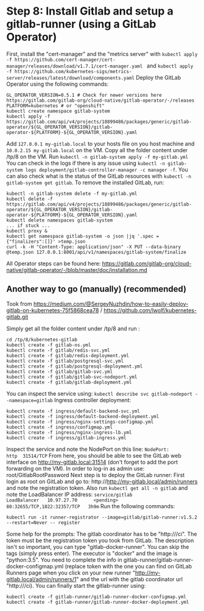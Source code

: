 # Step 8: Install Gitlab and setup a gitlab-runner (using a GitLab Operator)
First, install the "cert-manager" and the "metrics server" with ```kubectl apply -f https://github.com/cert-manager/cert-manager/releases/download/v1.7.1/cert-manager.yaml ``` and ```kubectl apply -f https://github.com/kubernetes-sigs/metrics-server/releases/latest/download/components.yaml```
Deploy the GitLab Operator using the following commands:
```
GL_OPERATOR_VERSION=0.5.1 # Check for newer versions here https://gitlab.com/gitlab-org/cloud-native/gitlab-operator/-/releases
PLATFORM=kubernetes # or "openshift"
kubectl create namespace gitlab-system
kubectl apply -f https://gitlab.com/api/v4/projects/18899486/packages/generic/gitlab-operator/${GL_OPERATOR_VERSION}/gitlab-operator-${PLATFORM}-${GL_OPERATOR_VERSION}.yaml
```
Add ```127.0.0.1 my-gitlab.local``` to your hosts file on you host machine and ```10.0.2.15 my-gitlab.local``` on the VM.
Copy all the folder content under /tp/8 on the VM. Run ```kubectl -n gitlab-system apply -f my-gitlab.yml```
You can check in the logs if there is any issue using ```kubectl -n gitlab-system logs deployment/gitlab-controller-manager -c manager -f```.
You can also check what is the status of the GitLab resources with ```kubectl -n gitlab-system get gitlab```.
To remove the installed GitLab, run: 
```
kubectl -n gitlab-system delete -f my-gitlab.yml
kubectl delete -f https://gitlab.com/api/v4/projects/18899486/packages/generic/gitlab-operator/${GL_OPERATOR_VERSION}/gitlab-operator-${PLATFORM}-${GL_OPERATOR_VERSION}.yaml
kubectl delete namespaces gitlab-system
... if stuck ...
kubectl proxy &
kubectl get namespace gitlab-system -o json |jq '.spec = {"finalizers":[]}' >temp.json
curl -k -H "Content-Type: application/json" -X PUT --data-binary @temp.json 127.0.0.1:8001/api/v1/namespaces/gitlab-system/finalize
```

All Operator steps can be found here: https://gitlab.com/gitlab-org/cloud-native/gitlab-operator/-/blob/master/doc/installation.md


## Another way to go (manually) (recommended)
Took from https://medium.com/@SergeyNuzhdin/how-to-easily-deploy-gitlab-on-kubernetes-75f5868cea78 / https://github.com/lwolf/kubernetes-gitlab.git

Simply get all the folder content under /tp/8 and run :
```
cd /tp/8/kubernetes-gitlab
kubectl create -f gitlab-ns.yml
kubectl create -f gitlab/redis-svc.yml
kubectl create -f gitlab/redis-deployment.yml
kubectl create -f gitlab/postgresql-svc.yml
kubectl create -f gitlab/postgresql-deployment.yml
kubectl create -f gitlab/gitlab-svc.yml
kubectl create -f gitlab/gitlab-svc-nodeport.yml
kubectl create -f gitlab/gitlab-deployment.yml
```
You can inspect the service using: ```kubectl describe svc gitlab-nodeport --namespace=gitlab```
Ingress controller deployment:
```
kubectl create -f ingress/default-backend-svc.yml
kubectl create -f ingress/default-backend-deployment.yml
kubectl create -f ingress/nginx-settings-configmap.yml
kubectl create -f ingress/configmap.yml
kubectl create -f ingress/nginx-ingress-lb.yml
kubectl create -f ingress/gitlab-ingress.yml
```
Inspect the service and note the NodePort on this line: ```NodePort:                 http  31514/TCP```
From here, you should be able to see the GitLab web interface on http://my-gitlab.local:31514 (don't forget to add the port forwarding on the VM).
In order to log-in as admin use: root/GitlabRootPassword
Next step is to deploy the GitLab runner:
First login as root on GitLab and go to: http://http://my-gitlab.local/admin/runners and note the registration token.
Also run ```kubectl get all -n gitlab``` and note the LoadBalancer IP address: ```service/gitlab                 LoadBalancer   10.97.27.70      <pending>     80:32655/TCP,1022:32357/TCP   3h9m```
Run the following commands:
```
kubectl run -it runner-registrator --image=gitlab/gitlab-runner:v1.5.2 --restart=Never -- register
```
Some help for the prompts: 
The gitlab coordinator has to be "http://<LoadBalancerIP>/ci". The token must be the registration token you took from GitLab. The description isn't so important, you can type "gitlab-docker-runner". You can skip the tags (simply press enter). The executor is "docker" and the image is "python:3.5".
You need to complete the info in gitlab-runner/gitlab-runner-docker-configmap.yml (replace token with the one you can find on GitLab Runners page when you click on your new runner "http://my-gitlab.local/admin/runners/1" and the url with the gitlab coordinator url "http://<LoadBalancer>/ci).
You can finally start the gitlab-runner using:
```
kubectl create -f gitlab-runner/gitlab-runner-docker-configmap.yml
kubectl create -f gitlab-runner/gitlab-runner-docker-deployment.yml
```
